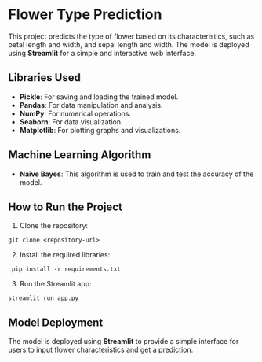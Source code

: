 # Flower Type Prediction 
This project predicts the type of flower based on its characteristics, such as petal length and width, and sepal length and width. The model is deployed using **Streamlit** for a simple and interactive web interface. 

## Libraries Used
* **Pickle**: For saving and loading the trained model.
* **Pandas**: For data manipulation and analysis. 
* **NumPy**: For numerical operations.
* **Seaborn**: For data visualization.
* **Matplotlib**: For plotting graphs and visualizations.

## Machine Learning Algorithm
* **Naive Bayes**: This algorithm is used to train and test the accuracy of the model.

## How to Run the Project 
1. Clone the repository:
  
  ```git clone <repository-url>```

2. Install the required libraries:
  
``` pip install -r requirements.txt```

3. Run the Streamlit app:
  
```streamlit run app.py```

## Model Deployment
The model is deployed using **Streamlit** to provide a simple interface for users to input flower characteristics and get a prediction.
